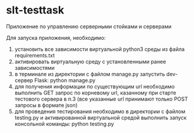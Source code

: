 # slt-testtask
Приложение по управлению серверными стойками и серверами

Для запуска приложения, необходимо:
1. установить все зависимости виртуальной python3 среды из файла requirements.txt
2. активировать виртуальную среду с установленными ранее зависимостями
3. в терминале из директории с файлом manage.py запустить dev-сервер Flask:
    python manage.py
4. для получения информации по существующим url необходимо выполнить GET запрос по корневому url, казанному при старте
тестового сервера в п.3 (все указанные url принимают только POST запросы в формате json)
5. для проведения тестирования необходимо в директории с файлом testing.py и активированной виртуальной средой выполнить
запуск консольной команды:
    python testing.py
